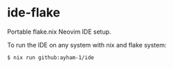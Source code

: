 # ide-flake
Portable flake.nix Neovim IDE setup.

To run the IDE on any system with nix and flake system:
```bash
$ nix run github:ayham-1/ide
```
